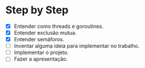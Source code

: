 # Step by Step

- [x] Entender como threads e goroutines.
- [x] Entender exclusão mutua.
- [x] Entender semáforos.
- [ ] Inventar alguma ideia para implementar no trabalho.
- [ ] Implementar o projeto.
- [ ] Fazer a apresentação.